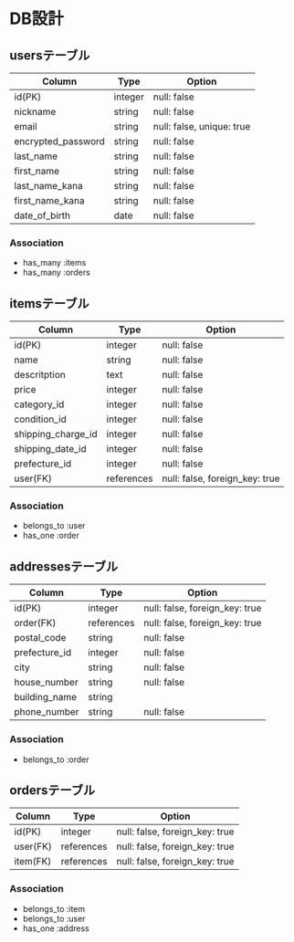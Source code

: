 # DB設計
## usersテーブル
| Column | Type | Option |
|-|-|-|
| id(PK) | integer | null: false |
| nickname | string | null: false |
| email | string | null: false, unique: true |
| encrypted_password | string | null: false |
| last_name | string | null: false |
| first_name | string | null: false |
| last_name_kana | string | null: false |
| first_name_kana | string | null: false |
| date_of_birth | date | null: false |

### Association
- has_many :items
- has_many :orders

## itemsテーブル
| Column | Type | Option |
|-|-|-|
| id(PK) | integer | null: false |
| name | string | null: false |
| descritption | text | null: false |
| price | integer | null: false |
| category_id | integer | null: false |
| condition_id | integer | null: false |
| shipping_charge_id | integer | null: false |
| shipping_date_id | integer | null: false |
| prefecture_id | integer | null: false |
| user(FK) | references | null: false, foreign_key: true |

### Association
- belongs_to :user
- has_one :order

## addressesテーブル
| Column | Type | Option | 
|-|-|-|
| id(PK) | integer |	null: false, foreign_key: true |
| order(FK) | references | null: false, foreign_key: true |
| postal_code | string | null: false |
| prefecture_id | integer | null: false |
| city | string | null: false |
| house_number | string | null: false |
| building_name | string |
| phone_number | string | null: false |

### Association
- belongs_to :order

## ordersテーブル
| Column | Type | Option | 
|-|-|-|
| id(PK) | integer | null: false, foreign_key: true |
| user(FK) | references |	null: false, foreign_key: true |
| item(FK) | references |	null: false, foreign_key: true |

### Association
- belongs_to :item
- belongs_to :user
- has_one :address